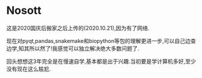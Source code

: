 # Nosott

这是2020国庆后搬家之后上传的(2020.10.21),因为有了网络.

现在对pyqt,pandas,snakemake和biopython等包的理解更进一步,可以自己边查边学,知其所以然了!我感觉可以独立解决绝大多数问题了.

回头想想这3年完全是在慢速自学,基本都是出于兴趣.当初要是学计算机多好,至少没有现在这么尴尬.

